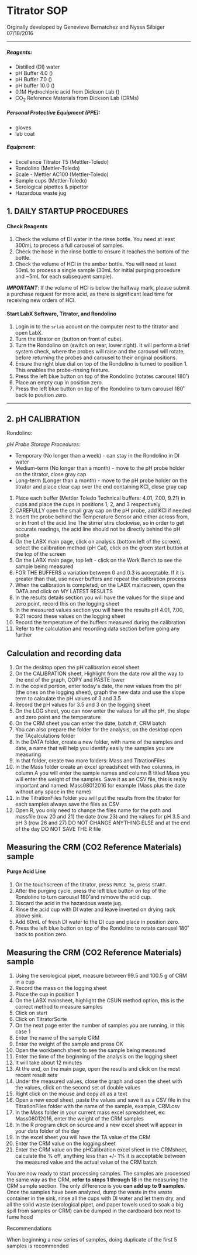 # Titrator SOP

Orginally developed by Genevieve Bernatchez and Nyssa Silbiger 07/18/2016

---

##### Reagents:
- Distilled (DI) water
- pH Buffer 4.0 ()
- pH Buffer 7.0 ()
- pH buffer 10.0 ()
- 0.1M Hydrochloric acid from Dickson Lab ()
- CO<sub>2</sub> Reference Materials from Dickson Lab (CRMs)

##### Personal Protective Equipment (PPE):
- gloves
- lab coat

##### Equipment:
- Excellence Titrator T5 (Mettler-Toledo)
- Rondolino (Mettler-Toledo)
- Scale - Mettler AC100 (Mettler-Toledo)
- Sample cups (Mettler-Toledo)
- Serological pipettes & pipettor
- Hazardous waste jug

## 1. DAILY STARTUP PROCEDURES

#### Check Reagents
1. Check the volume of DI water in the rinse bottle. You need at least 300mL to process a full carousel of samples.
2. Check the hose in the rinse bottle to ensure it reaches the bottom of the bottle.
3. Check the volume of HCl in the amber bottle. You will need at least 50mL to process a single sample (30mL for initial purging procedure and ~5mL for each subsequent sample).

*__IMPORTANT__*: If the volume of HCl is below the halfway mark, please submit a purchase request for more acid, as there is significant lead time for receiving new orders of HCl.

#### Start LabX Software, Titrator, and Rondolino
1. Login in to the ```srlab``` acount on the computer next to the titrator and open LabX.
2. Turn the titrator on (button on front of cube).
3. Turn the Rondolino on (switch on rear, lower right). It will perform a brief system check, where the probes will raise and the carousel will rotate, before returning the probes and carousel to their original positions.
4. Ensure the right blue dial on top of the Rondolino is turned to position 1. This enables the probe-rinsing feature.
4. Press the left blue button on top of the Rondolino (rotates carousel 180˚)
5. Place an empty cup in position zero.
6. Press the left blue button on top of the Rondolino to turn carousel 180˚ back to position zero.

---

## 2. pH CALIBRATION

Rondolino:

*pH Probe Storage Procedures:*
- Temporary (No longer than a week) - can stay in the Rondolino in DI water
- Medium-term (No longer than a month) - move to the pH probe holder on the titrator, close gray cap
- Long-term (Longer than a month) - move to the pH probe holder on the titrator and place clear cap over the end containing KCl, close gray cap


1. Place each buffer (Mettler Toledo Technical buffers: 4.01, 7.00, 9.21) in cups and place the cups in positions 1, 2, and 3 respectively
2. CAREFULLY open the small gray cap on the pH probe, add KCl if needed
3. Insert the probe behind the Temperature Sensor and either across from, or in front of the acid line
     The stirrer stirs clockwise, so in order to get accurate readings, the acid line should not be directly behind the pH probe
4. On the LABX main page, click on analysis (bottom left of the screen), select the calibration method (pH Cal), click on the green start button at the top of the screen
5. On the LABX main page, top left - click on the Work Bench to see the sample being measured
6. FOR THE BUFFERS a variation between 0 and 0.3 is acceptable. If it is greater than that, use newer buffers and repeat the calibration process
7. When the calibration is completed, on the LABX mainscreen, open the DATA and click on MY LATEST RESULTS
8. In the results details section you will have the values for the slope and zero point, record this on the logging sheet
9. In the measured values section you will have the results pH 4.01, 7.00, 9.21 record these values on the logging sheet
10. Record the temperature of the buffers measured during the calibration
11. Refer to the calculation and recording data section before going any further

## Calculation and recording data

1. On the desktop open the pH calibration excel sheet
2. On the CALIBRATION sheet, Highlight from the date row all the way to the end of the graph, COPY and PASTE lower
3. In the copied portion, enter today's date, the new values from the pH (the ones on the logging sheet), graph the new data and use the slope term to calculate the pH values of 3 and 3.5
4. Record the pH values for 3.5 and 3 on the logging sheet
5. On the LOG sheet, you can now enter the values for all the pH, the slope and zero point and the temperature
6. On the CRM sheet you can enter the date, batch #, CRM batch
7. You can also prepare the folder for the analysis, on the desktop open the TAcalculations folder
8. In the DATA folder, create a new folder, with name of the samples and date, a name that will help you identify easily the samples you are measuring
9. In that folder, create two more folders: Mass and TitrationFiles
10. In the Mass folder create an excel spreadsheet with two columns, in column A you will enter the sample names and column B titled Mass you will enter the weight of the samples. Save it as an CSV file, this is really important and named: Mass08012016 for example (Mass plus the date without any space in the name)
11. In the TitrationFiles folder you will put the results from the titrator for each samples always save the files as CSV
12. Open R, you only need to change the files name for the path and massfile (row 20 and 21)   the date (row 23)  and the values for pH 3.5 and pH 3 (row 26 and 27) DO NOT CHANGE ANYTHING ELSE and at the end of the day DO NOT SAVE THE R file

## Measuring the CRM (CO2 Reference Materials) sample

#### Purge Acid Line

1. On the touchscreen of the titrator, press ```PURGE 3x```, press ```START```.
2. After the purging cycle, press the left blue button on top of the Rondolino to turn carousel 180˚and remove the acid cup.
3. Discard the acid in the hazardous waste jug.
4. Rinse the acid cup with DI water and leave inverted on drying rack above sink.
5. Add 60mL of fresh DI water to the DI cup and place in position zero.
6. Press the left blue button on top of the Rondolino to rotate carousel 180˚ back to position zero.

## Measuring the CRM (CO2 Reference Materials) sample

1. Using the serological pipet, measure between 99.5 and 100.5 g of CRM in a cup
2. Record the mass on the logging sheet
3. Place the cup in position 1
4. On the LABX mainsheet, highlight the CSUN method option, this is the correct method to measure samples
5. Click on start
6. Click on TitratorSorte
7. On the next page enter the number of samples you are running, in this case 1
8. Enter the name of the sample CRM
9. Enter the weight of the sample and press OK
10. Open the workbench sheet to see the sample being measured
11. Enter the time of the beginning of the analysis on the logging sheet
12. It will take about 12 minutes
13. At the end, on the main page, open the results and click on the most recent result sets
14. Under the measured values, close the graph and open the sheet with the values, click on the second set of double values
15. Right click on the mouse and copy all as a text
16. Open a new excel sheet, paste the values and save it as a CSV file in the TitrationFiles folder with the name of the sample, example, CRM.csv
17. In the Mass folder in your current mass excel spreadsheet, ex: Mass08012016, enter the weight of the CRM samples
18. In the R program click on source and a new excel sheet will appear in your data folder of the day
19. In the excel sheet you will have the TA value of the CRM
20. Enter the CRM value on the logging sheet
21. Enter the CRM value on the pHCalibration excel sheet in the CRMsheet, calculate the % off, anything less than +/- 1% it is acceptable between the measured value and the actual value of the CRM batch

You are now ready to start processing samples.
The samples are processed the same way as the CRM, **refer to steps 1 through 18** in the measuring the CRM sample section.
The only difference is you **can add up to 9 samples**.
Once the samples have been analyzed, dump the waste in the waste container in the sink,
rinse all the cups with DI water and let them dry, and
all the solid waste (serological pipet, and paper towels used to soak a big spill from samples or CRM) can be dumped in the cardboard box next to fume hood

Recommendations

When beginning a new series of samples, doing duplicate of the first 5 samples is recommended
